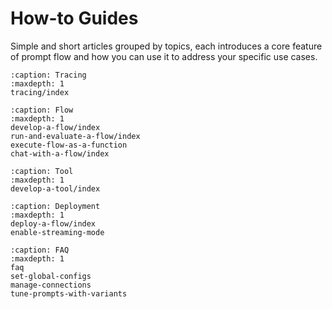 # How-to Guides

Simple and short articles grouped by topics, each introduces a core feature of prompt flow and how you can use it to address your specific use cases.

```{toctree}
:caption: Tracing
:maxdepth: 1
tracing/index
```

```{toctree}
:caption: Flow
:maxdepth: 1
develop-a-flow/index
run-and-evaluate-a-flow/index
execute-flow-as-a-function
chat-with-a-flow/index
```

```{toctree}
:caption: Tool
:maxdepth: 1
develop-a-tool/index
```

```{toctree}
:caption: Deployment
:maxdepth: 1
deploy-a-flow/index
enable-streaming-mode
```

```{toctree}
:caption: FAQ
:maxdepth: 1
faq
set-global-configs
manage-connections
tune-prompts-with-variants
```
